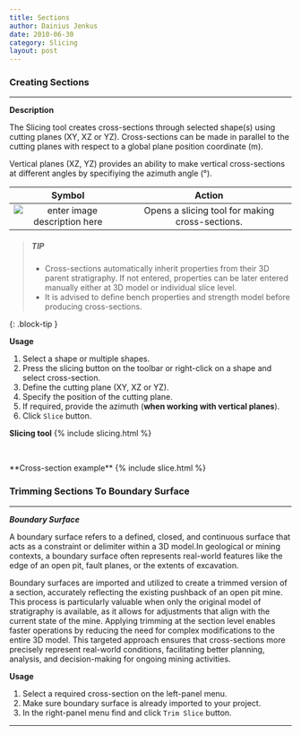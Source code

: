 ```yaml
---
title: Sections
author: Dainius Jenkus
date: 2010-06-30
category: Slicing
layout: post
---
```


### Creating Sections
---

**Description**

The Slicing tool creates cross-sections through selected shape(s) using cutting planes (XY, XZ or YZ). Cross-sections can be made in parallel to the cutting planes with respect to a global  plane position coordinate (m).

 Vertical planes (XZ, YZ) provides an ability to make vertical cross-sections at different angles by specifiying the azimuth angle (°).

|Symbol|Action|
|:-:|:-:|
![enter image description here](https://OptimalSlope.github.io/manual/assets/control-icons/content-cut-custom.png)| Opens a slicing tool for making cross-sections.|


> ##### TIP
>
> * Cross-sections automatically inherit properties from their 3D parent stratigraphy. If not entered, properties can be later entered manually either at 3D model or individual slice level.
> * It is advised to define bench properties and strength model before producing cross-sections.
>
{: .block-tip }

**Usage**

1. Select a shape or multiple shapes.
2. Press the slicing button on the toolbar or right-click on a shape and select cross-section.
3. Define the cutting plane (XY, XZ or YZ).
4. Specify the position of the cutting plane.
5. If required, provide the azimuth (**when working with vertical planes**).
6. Click `Slice` button.
 

**Slicing tool**
{% include slicing.html %}
<p>&nbsp;</p>
**Cross-section example**
{% include slice.html %}

### Trimming Sections To Boundary Surface
---

***Boundary Surface***

A boundary surface refers to a defined, closed, and continuous surface that acts as a constraint or delimiter within a 3D model.In geological or mining contexts, a boundary surface often represents real-world features like the edge of an open pit, fault planes, or the extents of excavation.

Boundary surfaces are imported and utilized to create a trimmed version of a section, accurately reflecting the existing pushback of an open pit mine. This process is particularly valuable when only the original model of stratigraphy is available, as it allows for adjustments that align with the current state of the mine. Applying trimming at the section level enables faster operations by reducing the need for complex modifications to the entire 3D model. This targeted approach ensures that cross-sections more precisely represent real-world conditions, facilitating better planning, analysis, and decision-making for ongoing mining activities.

**Usage**

1. Select a required cross-section on the left-panel menu.
2. Make sure boundary surface is already imported to your project.
3. In the right-panel menu find and click `Trim Slice` button.


 ---